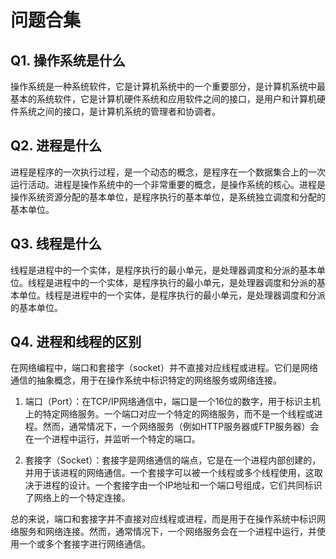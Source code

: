# 问题合集

## Q1. 操作系统是什么

操作系统是一种系统软件，它是计算机系统中的一个重要部分，是计算机系统中最基本的系统软件，它是计算机硬件系统和应用软件之间的接口，是用户和计算机硬件系统之间的接口，是计算机系统的管理者和协调者。

## Q2. 进程是什么

进程是程序的一次执行过程，是一个动态的概念，是程序在一个数据集合上的一次运行活动。进程是操作系统中的一个非常重要的概念，是操作系统的核心。进程是操作系统资源分配的基本单位，是程序执行的基本单位，是系统独立调度和分配的基本单位。

## Q3. 线程是什么

线程是进程中的一个实体，是程序执行的最小单元，是处理器调度和分派的基本单位。线程是进程中的一个实体，是程序执行的最小单元，是处理器调度和分派的基本单位。线程是进程中的一个实体，是程序执行的最小单元，是处理器调度和分派的基本单位。

## Q4. 进程和线程的区别

在网络编程中，端口和套接字（socket）并不直接对应线程或进程。它们是网络通信的抽象概念，用于在操作系统中标识特定的网络服务或网络连接。

1. 端口（Port）：在TCP/IP网络通信中，端口是一个16位的数字，用于标识主机上的特定网络服务。一个端口对应一个特定的网络服务，而不是一个线程或进程。然而，通常情况下，一个网络服务（例如HTTP服务器或FTP服务器）会在一个进程中运行，并监听一个特定的端口。

2. 套接字（Socket）：套接字是网络通信的端点，它是在一个进程内部创建的，并用于该进程的网络通信。一个套接字可以被一个线程或多个线程使用，这取决于进程的设计。一个套接字由一个IP地址和一个端口号组成，它们共同标识了网络上的一个特定连接。

总的来说，端口和套接字并不直接对应线程或进程，而是用于在操作系统中标识网络服务和网络连接。然而，通常情况下，一个网络服务会在一个进程中运行，并使用一个或多个套接字进行网络通信。